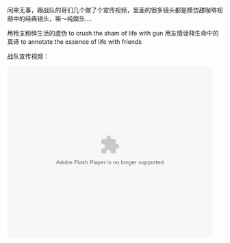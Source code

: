 闲来无事，跟战队的哥们几个做了个宣传视频，里面的很多镜头都是模仿甜咖啡视频中的经典镜头，嘛～纯娱乐....

用枪支粉碎生活的虚伪 
to crush the sham of life with gun 
用友情诠释生命中的真谛 
to annotate the essence of life with friends 

战队宣传视频：

<embed src="http://player.youku.com/player.php/sid/XMTg4MjI2MDY4/v.swf" quality="high" width="480" height="400" align="middle" allowScriptAccess="sameDomain" type="application/x-shockwave-flash"></embed>
